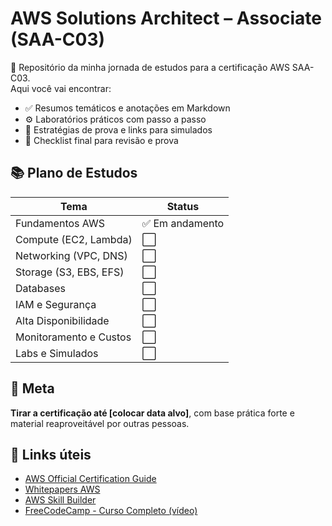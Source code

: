 # AWS Solutions Architect – Associate (SAA-C03)

📌 Repositório da minha jornada de estudos para a certificação AWS SAA-C03.  
Aqui você vai encontrar:

- ✅ Resumos temáticos e anotações em Markdown
- ⚙️ Laboratórios práticos com passo a passo
- 🧠 Estratégias de prova e links para simulados
- 📌 Checklist final para revisão e prova

## 📚 Plano de Estudos

| Tema                   | Status     |
|------------------------|------------|
| Fundamentos AWS        | ✅ Em andamento |
| Compute (EC2, Lambda)  | ⬜️ |
| Networking (VPC, DNS)  | ⬜️ |
| Storage (S3, EBS, EFS) | ⬜️ |
| Databases              | ⬜️ |
| IAM e Segurança        | ⬜️ |
| Alta Disponibilidade   | ⬜️ |
| Monitoramento e Custos | ⬜️ |
| Labs e Simulados       | ⬜️ |

## 🎯 Meta

**Tirar a certificação até [colocar data alvo]**, com base prática forte e material reaproveitável por outras pessoas.

## 🔗 Links úteis

- [AWS Official Certification Guide](https://aws.amazon.com/certification/certified-solutions-architect-associate/)
- [Whitepapers AWS](https://aws.amazon.com/whitepapers/)
- [AWS Skill Builder](https://explore.skillbuilder.aws/)
- [FreeCodeCamp - Curso Completo (vídeo)](https://www.youtube.com/watch?v=Ia-UEYYR44s)
